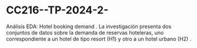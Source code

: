 # CC216--TP-2024-2-
Análisis EDA: Hotel booking demand . La investigación presenta dos conjuntos de datos sobre la demanda de reservas hoteleras, uno correspondiente a un hotel de tipo resort (H1) y otro a un hotel urbano (H2) .
